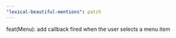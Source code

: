 ```yaml
---
"lexical-beautiful-mentions": patch
---
```


feat(Menu): add callback fired when the user selects a menu item
